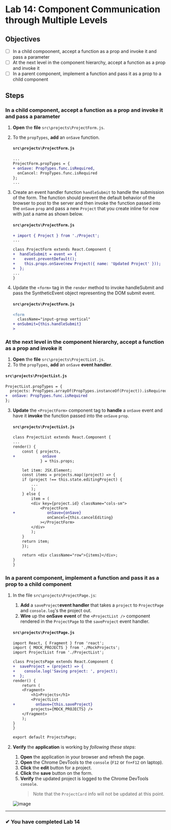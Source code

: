 # Lab 14: Component Communication through Multiple Levels

## Objectives

- [ ] In a child compoonent, accept a function as a prop and invoke it and pass a parameter
- [ ] At the next level in the component hierarchy, accept a function as a prop and invoke it
- [ ] In a parent component, implement a function and pass it as a prop to a child component

## Steps

### In a child component, accept a function as a prop and invoke it and pass a parameter

1. **Open** the **file** `src\projects\ProjectForm.js`.
2. To the `propTypes`, **add** an `onSave` function.

   #### `src\projects\ProjectForm.js`

   ```diff
   ...
   ProjectForm.propTypes = {
   + onSave: PropTypes.func.isRequired,
     onCancel: PropTypes.func.isRequired
   };
   ...
   ```

3. Create an event handler function `handleSubmit` to handle the submission of the form. The function should prevent the default behavior of the browser to post to the server and then invoke the function passed into the `onSave` `prop` and pass a new `Project` that you create inline for now with just a name as shown below.

   #### `src\projects\ProjectForm.js`

   ```diff
   + import { Project } from './Project';
   ...

   class ProjectForm extends React.Component {
   +  handleSubmit = event => {
   +    event.preventDefault();
   +    this.props.onSave(new Project({ name: 'Updated Project' }));
   +  };
   ...
   }
   ```

4. Update the `<form>` tag in the `render` method to invoke handleSubmit and pass the SyntheticEvent object representing the DOM submit event.

   #### `src\projects\ProjectForm.js`

   ```diff
   <form
     className="input-group vertical"
   + onSubmit={this.handleSubmit}
   >
   ```

### At the next level in the component hierarchy, accept a function as a prop and invoke it

1. **Open** the **file** `src\projects\ProjectList.js`.
2. To the `propTypes`, **add** an `onSave` **event handler**.

#### `src\projects\ProjectList.js`

```diff
ProjectList.propTypes = {
  projects: PropTypes.arrayOf(PropTypes.instanceOf(Project)).isRequired,
+  onSave: PropTypes.func.isRequired
};
```

3. **Update** the `<ProjectForm>` component tag to **handle** a `onSave` event and have it **invoke** the function passed into the `onSave` `prop`.

   #### `src\projects\ProjectList.js`

   ```diff
   class ProjectList extends React.Component {
   ...
   render() {
       const { projects,
   +            onSave
               } = this.props;

       let item: JSX.Element;
       const items = projects.map((project) => {
       if (project !== this.state.editingProject) {
           ...
           );
       } else {
           item = (
           <div key={project.id} className="cols-sm">
               <ProjectForm
   +              onSave={onSave}
                  onCancel={this.cancelEditing}
               ></ProjectForm>
           </div>
           );
       }
       return item;
       });

       return <div className="row">{items}</div>;
   }
   }
   ```

### In a parent component, implement a function and pass it as a prop to a child component

1. In the file `src\projects\ProjectPage.js`:

   1. **Add** a `saveProject`**event handler** that takes a `project` to `ProjectPage` and `console.log`'s the project out.
   2. **Wire** up the **onSave** **event** of the `<ProjectList />` component rendered in the `ProjectPage` to the `saveProject` event handler.

   #### `src\projects\ProjectPage.js`

   ```diff
   import React, { Fragment } from 'react';
   import { MOCK_PROJECTS } from './MockProjects';
   import ProjectList from './ProjectList';

   class ProjectsPage extends React.Component {
   +  saveProject = (project) => {
   +    console.log('Saving project: ', project);
   +  };
   render() {
       return (
       <Fragment>
           <h1>Projects</h1>
           <ProjectList
   +         onSave={this.saveProject}
           projects={MOCK_PROJECTS} />
       </Fragment>
       );
   }
   }

   export default ProjectsPage;
   ```

1. **Verify** the **application** is working by _following these steps_:

   1. **Open** the application in your browser and refresh the page.
   2. **Open** the Chrome DevTools to the `console` (`F12` or `fn+F12` on laptop).
   3. **Click** the **edit** button for a project.
   4. **Click** the **save** button on the form.
   5. **Verify** the updated project is logged to the Chrome DevTools `console`.
      > Note that the `ProjectCard` info will not be updated at this point.

   ![image](https://user-images.githubusercontent.com/1474579/64926834-66d64a80-d7d0-11e9-8dd9-7501589c6d08.png)

---

### &#10004; You have completed Lab 14
